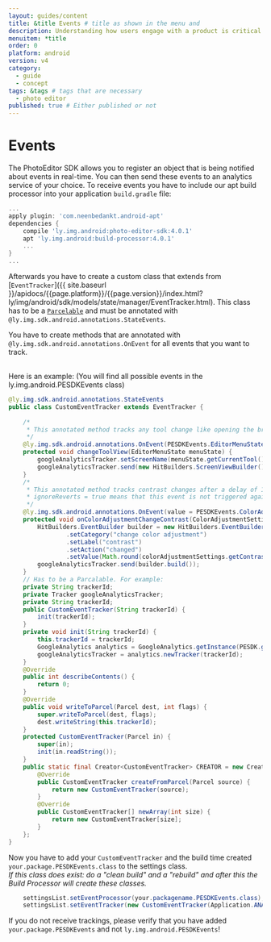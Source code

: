 ```yaml
---
layout: guides/content
title: &title Events # title as shown in the menu and 
description: Understanding how users engage with a product is critical to every business. Learn how to track how your users interact with the PhotoEditor SDK for Android.
menuitem: *title
order: 0
platform: android
version: v4
category: 
  - guide
  - concept
tags: &tags # tags that are necessary
  - photo editor 
published: true # Either published or not 
---
```

# Events
The PhotoEditor SDK allows you to register an object that is being notified about events in real-time. You can then send these events to an analytics service of your choice.
To receive events you have to include our apt build processor into your application `build.gradle` file:
```groovy
...
apply plugin: 'com.neenbedankt.android-apt'
dependencies {
    compile 'ly.img.android:photo-editor-sdk:4.0.1'
    apt 'ly.img.android:build-processor:4.0.1'
    ...
}
...
```
Afterwards you have to create a custom class that extends from [`EventTracker`]({{ site.baseurl }}/apidocs/{{page.platform}}/{{page.version}}/index.html?ly/img/android/sdk/models/state/manager/EventTracker.html). 
This class has to be a [`Parcelable`](https://developer.android.com/reference/android/os/Parcelable.html) and must be annotated with `@ly.img.sdk.android.annotations.StateEvents`.

You have to create methods that are annotated with `@ly.img.sdk.android.annotations.OnEvent` for all events that you want to track. <br><br>

Here is an example:
(You will find all possible events in the ly.img.android.PESDKEvents class)
```java
@ly.img.sdk.android.annotations.StateEvents
public class CustomEventTracker extends EventTracker {
     
    /* 
     * This annotated method tracks any tool change like opening the brush tool
     */
    @ly.img.sdk.android.annotations.OnEvent(PESDKEvents.EditorMenuState_TOOL_STACK_CHANGED)
    protected void changeToolView(EditorMenuState menuState) {
        googleAnalyticsTracker.setScreenName(menuState.getCurrentTool().getName());
        googleAnalyticsTracker.send(new HitBuilders.ScreenViewBuilder().build());
    }
    /* 
     * This annotated method tracks contrast changes after a delay of 1000ms (triggerDelay) in order to prevent too many traking events.
     * ignoreReverts = true means that this event is not triggered again if you cancel the changes.
     */
    @ly.img.sdk.android.annotations.OnEvent(value = PESDKEvents.ColorAdjustmentSettings_CONTRAST, ignoreReverts = true, triggerDelay = 1000)
    protected void onColorAdjustmentChangeContrast(ColorAdjustmentSettings colorAdjustmentSettings) {
        HitBuilders.EventBuilder builder = new HitBuilders.EventBuilder()
                .setCategory("change color adjustment")
                .setLabel("contrast")
                .setAction("changed")
                .setValue(Math.round(colorAdjustmentSettings.getContrast() * 100));
        googleAnalyticsTracker.send(builder.build());
    }
    // Has to be a Parcalable. For example:
    private String trackerId;
    private Tracker googleAnalyticsTracker;
    private String trackerId;
    public CustomEventTracker(String trackerId) {
        init(trackerId);
    }
    private void init(String trackerId) {
        this.trackerId = trackerId;
        GoogleAnalytics analytics = GoogleAnalytics.getInstance(PESDK.getAppContext());
        googleAnalyticsTracker = analytics.newTracker(trackerId);
    }
    @Override
    public int describeContents() {
        return 0;
    }
    @Override
    public void writeToParcel(Parcel dest, int flags) {
        super.writeToParcel(dest, flags);
        dest.writeString(this.trackerId);
    }
    protected CustomEventTracker(Parcel in) {
        super(in);
        init(in.readString());
    }
    public static final Creator<CustomEventTracker> CREATOR = new Creator<CustomEventTracker>() {
        @Override
        public CustomEventTracker createFromParcel(Parcel source) {
            return new CustomEventTracker(source);
        }
        @Override
        public CustomEventTracker[] newArray(int size) {
            return new CustomEventTracker[size];
        }
    };
}
```
Now you have to add your `CustomEventTracker` and the build time created `your.package.PESDKEvents.class` to the settings class.<br>
*If this class does exist: do a "clean build" and a "rebuild" and after this the Build Processor will create these classes.*
```java
    settingsList.setEventProcessor(your.packagename.PESDKEvents.class);
    settingsList.setEventTracker(new CustomEventTracker(Application.ANALYTICS_TRACK_ID));
```
If you do not receive trackings, please verify that you have added `your.package.PESDKEvents` and not `ly.img.android.PESDKEvents`!
